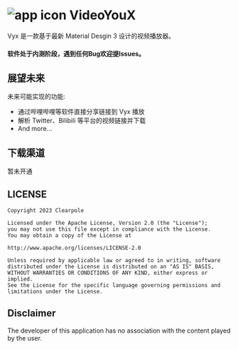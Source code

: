# ![app icon](https://img-blog.csdnimg.cn/651abd8e43fb44a49c1182c301272306.png) VideoYouX
Vyx 是一款基于最新 Material Desgin 3 设计的视频播放器。


#### 软件处于内测阶段，遇到任何Bug欢迎提Issues。


## 展望未来

未来可能实现的功能:
* 通过哔哩哔哩等软件直接分享链接到 Vyx 播放
* 解析 Twitter、Bilibili 等平台的视频链接并下载
* And more...

## 下载渠道
暂未开通

## LICENSE
    Copyright 2023 Clearpole

    Licensed under the Apache License, Version 2.0 (the "License");
    you may not use this file except in compliance with the License.
    You may obtain a copy of the License at

    http://www.apache.org/licenses/LICENSE-2.0

    Unless required by applicable law or agreed to in writing, software
    distributed under the License is distributed on an "AS IS" BASIS,
    WITHOUT WARRANTIES OR CONDITIONS OF ANY KIND, either express or implied.
    See the License for the specific language governing permissions and
    limitations under the License.

## Disclaimer
The developer of this application has no association with the content played by the user.
